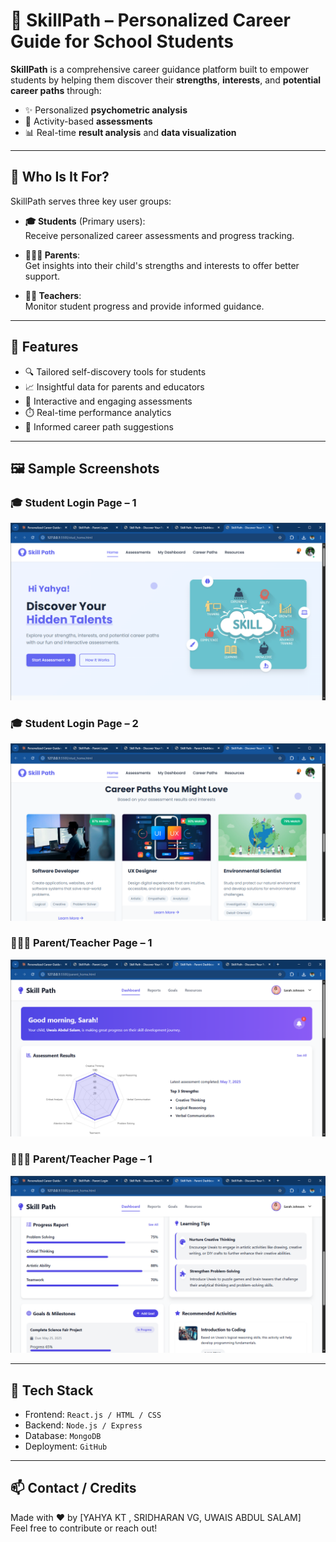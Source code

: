 # 🎯 SkillPath – Personalized Career Guide for School Students

**SkillPath** is a comprehensive career guidance platform built to empower students by helping them discover their **strengths**, **interests**, and **potential career paths** through:
- ✨ Personalized **psychometric analysis**
- 🧩 Activity-based **assessments**
- 📊 Real-time **result analysis** and **data visualization**

---

## 👥 Who Is It For?

SkillPath serves three key user groups:

- **🎓 Students** (Primary users):  
  Receive personalized career assessments and progress tracking.

- **👨‍👩‍👧 Parents**:  
  Get insights into their child's strengths and interests to offer better support.

- **👩‍🏫 Teachers**:  
  Monitor student progress and provide informed guidance.

---

## 🌟 Features

- 🔍 Tailored self-discovery tools for students  
- 📈 Insightful data for parents and educators  
- 🧠 Interactive and engaging assessments  
- ⏱️ Real-time performance analytics  
- 📌 Informed career path suggestions

---

## 🖼️ Sample Screenshots

### 🎓 Student Login Page – 1
![Student Login 1](sample-images/student-login1.png.png)

### 🎓 Student Login Page – 2
![Student Login 2](sample-images/student-login3.png.png)

### 👨‍👩‍👧 Parent/Teacher Page – 1
![Parent Page 1](sample-images/parent-page1.png.png)

### 👨‍👩‍👧 Parent/Teacher Page – 1
![Parent Page 2](sample-images/parent-page2.png.png)



---

## 🚀 Tech Stack

- Frontend: `React.js / HTML / CSS`
- Backend: `Node.js / Express`
- Database: `MongoDB`
- Deployment: `GitHub`

---

## 📫 Contact / Credits

Made with ❤️ by [YAHYA KT , SRIDHARAN VG, UWAIS ABDUL SALAM]  
Feel free to contribute or reach out!

